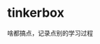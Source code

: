 































































































# tinkerbox
啥都搞点，记录点别的学习过程

